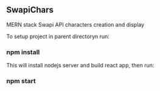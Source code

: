 ## SwapiChars

MERN stack Swapi API characters creation and display

To setup project in parent directoryn run:

### npm install

This will install nodejs server and build react app, then run:

### npm start
